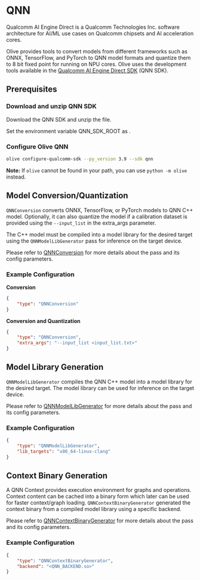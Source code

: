 # QNN

Qualcomm AI Engine Direct is a Qualcomm Technologies Inc. software architecture for AI/ML use cases on Qualcomm chipsets and AI acceleration cores.

Olive provides tools to convert models from different frameworks such as ONNX, TensorFlow, and PyTorch to QNN model formats and quantize them to 8 bit fixed point for running on NPU cores.
Olive uses the development tools available in the [Qualcomm AI Engine Direct SDK](https://developer.qualcomm.com/software/qualcomm-ai-engine-direct-sdk) (QNN SDK).

## Prerequisites
### Download and unzip QNN SDK
Download the QNN SDK and unzip the file.

Set the environment variable QNN_SDK_ROOT as <qnn-sdk-unzipped-path>.

### Configure Olive QNN
```bash
olive configure-qualcomm-sdk --py_version 3.9 --sdk qnn
```
**Note:** If `olive` cannot be found in your path, you can use `python -m olive` instead.

## Model Conversion/Quantization
`QNNConversion` converts ONNX, TensorFlow, or PyTorch models to QNN C++ model. Optionally, it can also quantize the model if a calibration dataset is provided using the `--input_list` in the extra_args parameter.

The C++ model must be compiled into a model library for the desired target using the `QNNModelLibGenerator` pass for inference on the target device.

Please refer to [QNNConversion](qnn_conversion) for more details about the pass and its config parameters.

### Example Configuration
**Conversion**
```json
{
    "type": "QNNConversion"
}
```

**Conversion and Quantization**
```json
{
    "type": "QNNConversion",
    "extra_args": "--input_list <input_list.txt>"
}
```

## Model Library Generation
`QNNModelLibGenerator` compiles the QNN C++ model into a model library for the desired target. The model library can be used for inference on the target device.

Please refer to [QNNModelLibGenerator](qnn_model_lib_generator) for more details about the pass and its config parameters.

### Example Configuration
```json
{
    "type": "QNNModelLibGenerator",
    "lib_targets": "x86_64-linux-clang"
}
```

## Context Binary Generation
A QNN Context provides execution environment for graphs and operations. Context content can be cached into a binary form which later can be used for faster context/graph loading.
`QNNContextBinaryGenerator` generated the context binary from a compiled model library using a specific backend.

Please refer to [QNNContextBinaryGenerator](qnn_context_binary_generator) for more details about the pass and its config parameters.

### Example Configuration
```json
{
    "type": "QNNContextBinaryGenerator",
    "backend": "<QNN_BACKEND.so>"
}
```
